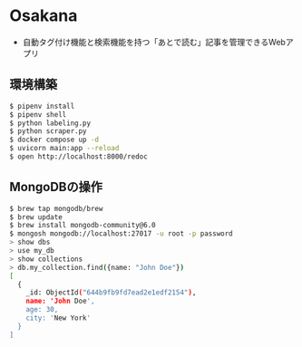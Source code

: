 # Osakana

- 自動タグ付け機能と検索機能を持つ「あとで読む」記事を管理できるWebアプリ

## 環境構築

```bash
$ pipenv install
$ pipenv shell
$ python labeling.py
$ python scraper.py
$ docker compose up -d
$ uvicorn main:app --reload
$ open http://localhost:8000/redoc
```

## MongoDBの操作

```bash
$ brew tap mongodb/brew
$ brew update
$ brew install mongodb-community@6.0
$ mongosh mongodb://localhost:27017 -u root -p password
> show dbs
> use my_db
> show collections
> db.my_collection.find({name: "John Doe"})
[
  {
    _id: ObjectId("644b9fb9fd7ead2e1edf2154"),
    name: 'John Doe',
    age: 30,
    city: 'New York'
  }
]
```
